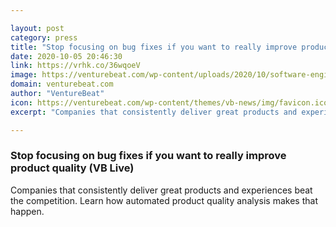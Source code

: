 ```yaml
---

layout: post
category: press
title: "Stop focusing on bug fixes if you want to really improve product quality (VB Live)"
date: 2020-10-05 20:46:30
link: https://vrhk.co/36wqoeV
image: https://venturebeat.com/wp-content/uploads/2020/10/software-engineer.computer-code.GettyImages-1000820778.jpg?w=1200&strip=all
domain: venturebeat.com
author: "VentureBeat"
icon: https://venturebeat.com/wp-content/themes/vb-news/img/favicon.ico
excerpt: "Companies that consistently deliver great products and experiences beat the competition. Learn how automated product quality analysis makes that happen."

---
```


### Stop focusing on bug fixes if you want to really improve product quality (VB Live)

Companies that consistently deliver great products and experiences beat the competition. Learn how automated product quality analysis makes that happen.